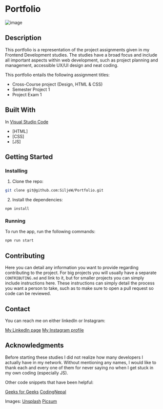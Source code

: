 # Portfolio

![image](http://127.0.0.1:5500/images/logo1.jpg)


## Description

This portfolio is a representation of the project assignments given in my Frontend Development studies.
The studies have a broad focus and include all important aspects within web development, such as project planning and management, accessible UX/UI design and neat coding.

This portfolio entails the following assignment titles:

- Cross-Course project (Design, HTML & CSS)
- Semester Project 1
- Project Exam 1


## Built With

In [Visual Studio Code](https://code.visualstudio.com/)
- [HTML]
- [CSS]
- [JS]

## Getting Started

### Installing

1. Clone the repo:

```bash
git clone git@github.com:SiljeW/Portfolio.git
```

2. Install the dependencies:

```
npm install
```

### Running

To run the app, run the following commands:

```bash
npm run start
```

## Contributing

Here you can detail any information you want to provide regarding contributing to the project. For big projects you will usually have a separate `CONTRIBUTING.md` and link to it, but for smaller projects you can simply include instructions here. These instructions can simply detail the process you want a person to take, such as to make sure to open a pull request so code can be reviewed.

## Contact

You can reach me on either linkedIn or Instagram:

[My LinkedIn page](https://www.linkedin.com/in/silje-walmann-913998162)
[My Instagram profile](https://www.instagram.com/swalmann/)



## Acknowledgments

Before starting these studies I did not realize how many developers I actually have in my network. Without mentioning any names, I would like to thank each and every one of them for never saying no when I get stuck in my own coding (especially JS).

Other code snippets that have been helpful:

[Geeks for Geeks](https://www.geeksforgeeks.org/)
[CodingNepal](https://www.codingnepalweb.com/)

Images:
[Unsplash](https://unsplash.com/)
[Picsum](https://picsum.photos/images#7)
